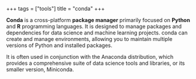 +++
tags = ["tools"]
title = "conda"
+++

**Conda** is a cross-platform **package manager** primarily focused on 
**Python** and **R** programming languages. 
It is designed to manage packages and dependencies for data science and 
machine learning projects. conda can create and manage environments, 
allowing you to maintain multiple versions of Python and installed packages. 

It is often used in conjunction with the Anaconda distribution, 
which provides a comprehensive suite of data science tools and libraries, or 
its smaller version, Miniconda. 
